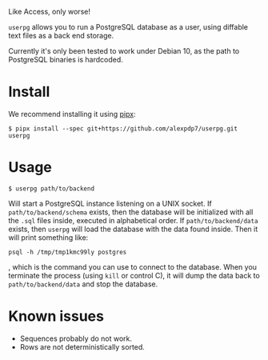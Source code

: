 Like Access, only worse!

`userpg` allows you to run a PostgreSQL database as a user, using diffable text files as a back end storage.

Currently it's only been tested to work under Debian 10, as the path to PostgreSQL binaries is hardcoded.

# Install

We recommend installing it using [pipx](https://pipxproject.github.io/pipx/):

```
$ pipx install --spec git+https://github.com/alexpdp7/userpg.git userpg
```

# Usage

```
$ userpg path/to/backend
```

Will start a PostgreSQL instance listening on a UNIX socket.
If `path/to/backend/schema` exists, then the database will be initialized with all the `.sql` files inside, executed in alphabetical order.
If `path/to/backend/data` exists, then `userpg` will load the database with the data found inside.
Then it will print something like:

```
psql -h /tmp/tmp1kmc99ly postgres
```

, which is the command you can use to connect to the database.
When you terminate the process (using `kill` or control C), it will dump the data back to `path/to/backend/data` and stop the database.

# Known issues

* Sequences probably do not work.
* Rows are not deterministically sorted.
